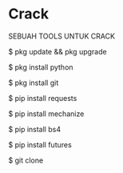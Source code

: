 # Crack
SEBUAH TOOLS UNTUK CRACK

$ pkg update && pkg upgrade

$ pkg install python

$ pkg install git

$ pip install requests

$ pip install mechanize

$ pip install bs4

$ pip install futures

$ git clone
